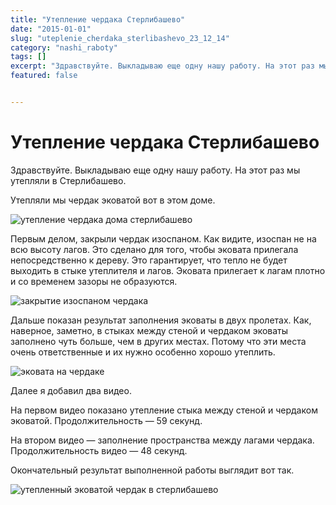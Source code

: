 ```yaml
---
title: "Утепление чердака Стерлибашево"
date: "2015-01-01"
slug: "uteplenie_cherdaka_sterlibashevo_23_12_14"
category: "nashi_raboty"
tags: []
excerpt: "Здравствуйте. Выкладываю еще одну нашу работу. На этот раз мы утепляли в Стерлибашево. Утепляли мы чердак эковатой вот в этом доме. Первым делом, закрыли чердак изоспаном. Как видите, изоспан не на вс..."
featured: false


---
```


# Утепление чердака Стерлибашево

Здравствуйте. Выкладываю еще одну нашу работу. На этот раз мы утепляли в Стерлибашево.

Утепляли мы чердак эковатой вот в этом доме.

![утепление чердака дома стерлибашево](../images/2014/12/DSCN1016-e1420044030423.jpg)

Первым делом, закрыли чердак изоспаном. Как видите, изоспан не на всю высоту лагов. Это сделано для того, чтобы эковата прилегала непосредственно к дереву. Это гарантирует, что тепло не будет выходить в стыке утеплителя и лагов. Эковата прилегает к лагам плотно и со временем зазоры не образуются.

![закрытие изоспаном чердака](../images/2015/01/DSCN1009-e1420095970441.jpg)

Дальше показан результат заполнения эковаты в двух пролетах. Как, наверное, заметно, в стыках между стеной и чердаком эковаты заполнено чуть больше, чем в других местах. Потому что эти места очень ответственные и их нужно особенно хорошо утеплить.

![эковата на чердаке](../images/2015/01/DSCN1015-e1420096577397.jpg)

Далее я добавил два видео.

На первом видео показано утепление стыка между стеной и чердаком эковатой.
Продолжительность — 59 секунд.

На втором видео — заполнение пространства между лагами чердака.
Продолжительность видео — 48 секунд.

Окончательный результат выполненной работы выглядит вот так.

![утепленный эковатой чердак в стерлибашево](../images/2015/01/DSCN1021-e1420108859439.jpg)

